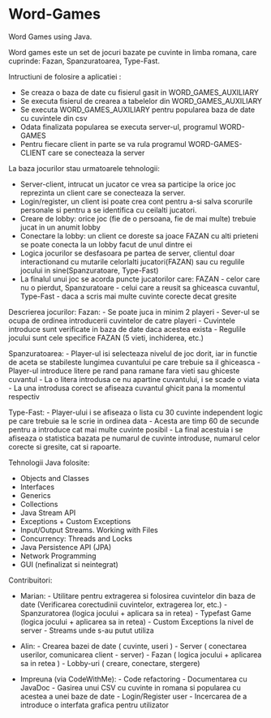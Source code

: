 # Word-Games
Word Games using Java.

Word games este un set de jocuri bazate pe cuvinte in limba romana, care cuprinde: Fazan, Spanzuratoarea, Type-Fast.

Intructiuni de folosire a aplicatiei :
- Se creaza o baza de date cu fisierul gasit in WORD_GAMES_AUXILIARY
- Se executa fisierul de crearea a tabelelor  din WORD_GAMES_AUXILIARY
- Se executa WORD_GAMES_AUXILIARY pentru popularea baza de date cu cuvintele din csv
- Odata finalizata popularea se executa server-ul, programul WORD-GAMES
- Pentru fiecare client in parte se va rula programul WORD-GAMES-CLIENT care se conecteaza la server

La baza jocurilor stau urmatoarele tehnologii:
- Server-client, intrucat un jucator ce vrea sa participe la orice joc reprezinta un client care se conecteaza la server.
- Login/register, un client isi poate crea cont pentru a-si salva scorurile personale si pentru a se identifica cu ceilalti jucatori.
- Creare de lobby: orice joc (fie de o persoana, fie de mai multe) trebuie jucat in un anumit lobby
- Conectare la lobby: un client ce doreste sa joace FAZAN cu alti prieteni se poate conecta la un lobby facut de unul dintre ei
- Logica jocurilor se desfasoara pe partea de server, clientul doar interactionand cu mutarile celorlalti jucatori(FAZAN) sau cu regulile jocului in sine(Spanzuratoare, Type-Fast)
- La finalul unui joc se acorda puncte jucatorilor care: FAZAN - celor care nu o pierdut, Spanzuratoare - celui care a reusit sa ghiceasca cuvantul, Type-Fast - daca a scris mai multe cuvinte corecte decat gresite

Descrierea jocurilor:
    Fazan: - Se poate juca in minim 2 playeri
           - Sever-ul se ocupa de ordinea introducerii cuvintelor de catre playeri
           - Cuvintele introduce sunt verificate in baza de date daca acestea exista
           - Regulile jocului sunt cele specifice FAZAN (5 vieti, inchiderea, etc.)
   
   Spanzuratoarea: - Player-ul isi selecteaza nivelul de joc dorit, iar in functie de aceta se stabileste lungimea cuvantului pe care trebuie sa il ghiceasca
                   - Player-ul introduce litere pe rand pana ramane fara vieti sau ghiceste cuvantul
                   - La o litera introdusa ce nu apartine cuvantului, i se scade o viata
                   - La una introdusa corect se afiseaza cuvantul ghicit pana la momentul respectiv
                   
   Type-Fast: - Player-ului i se afiseaza o lista cu 30 cuvinte independent logic pe care trebuie sa le scrie in ordinea data
              - Acesta are timp 60 de secunde pentru a introduce cat mai multe cuvinte posibil
              - La final acestuia i se afiseaza o statistica bazata pe numarul de cuvinte introduse, numarul celor corecte si gresite, cat si rapoarte.

Tehnologii Java folosite:
- Objects and Classes
- Interfaces
- Generics
- Collections
- Java Stream API
- Exceptions + Custom Exceptions
- Input/Output Streams. Working with Files
- Concurrency: Threads and Locks
- Java Persistence API (JPA)
- Network Programming
- GUI (nefinalizat si neintegrat)

Contribuitori:
- Marian: - Utilitare pentru extragerea si folosirea cuvintelor din baza de date (Verificarea corectudinii cuvintelor, extragerea lor, etc.)
          - Spanzuratorea (logica jocului + aplicara sa in retea)
          - Typefast Game (logica jocului + aplicarea sa in retea)
          - Custom Exceptions la nivel de server
          - Streams unde s-au putut utiliza

- Alin: - Crearea bazei de date ( cuvinte, useri )
        - Server ( conectarea userilor, comunicarea client - server)
        - Fazan ( logica jocului + aplicarea sa in retea )
        - Lobby-uri ( creare, conectare, stergere)

- Impreuna (via CodeWithMe): - Code refactoring
                             - Documentarea cu JavaDoc
                             - Gasirea unui CSV cu cuvinte in romana si popularea cu acestea a unei baze de date
                             - Login/Register user
                             - Incercarea de a introduce o interfata grafica pentru utilizator
